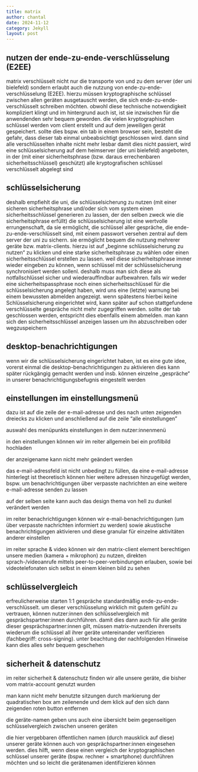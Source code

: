 ```yaml
---
title: matrix
author: chantal
date: 2024-11-12
category: Jekyll
layout: post
---
```


## nutzen der ende-zu-ende-verschlüsselung (E2EE)

matrix verschlüsselt nicht nur die transporte von und zu dem server (der uni bielefeld) sondern erlaubt auch die nutzung von ende-zu-ende-verschlüsselung (E2EE).
hierzu müssen kryptographische schlüssel zwischen allen geräten ausgetauscht werden, die sich ende-zu-ende-verschlüsselt schreiben möchten. obwohl diese technische notwendigkeit kompliziert klingt und im hintergrund auch ist, ist sie inzwischen für die anwendenden sehr bequem geworden. 
die vielen kryptographischen schlüssel werden vom client erstellt und auf dem jeweiligen gerät gespeichert.
sollte dies bspw. ein tab in einem browser sein, besteht die gefahr, dass dieser tab einmal unbeabsichtigt geschlossen wird. dann sind alle verschlüsselten inhalte nicht mehr lesbar
damit dies nicht passiert, wird eine schlüsselsicherung auf dem heimserver (der uni bielefeld) angeboten, in der (mit einer sicherheitsphrase (bzw. daraus errechenbaren sicherheitsschlüssel) geschützt) alle kryptografischen schlüssel verschlüsselt abgelegt sind

## schlüsselsicherung

deshalb empfiehlt die uni, die schlüsselsicherung zu nutzen (mit einer sicheren sicherheitsphrase und/oder sich vom system einen sicherheitsschlüssel generieren zu lassen, der den selben zweck wie die sicherheitsphrase erfüllt)
die schlüsselsicherung ist eine wertvolle errungenschaft, da sie ermöglicht, die schlüssel aller gespräche, die ende-zu-ende-verschlüsselt sind, mit einem passwort versehen zentral auf dem server der uni zu sichern. sie ermöglicht bequem die nutzung mehrerer geräte bzw. matrix-clients.
hierzu ist auf „beginne schlüsselsicherung zu nutzen“ zu klicken und eine starke sicherheitsphrase zu wählen oder einen sicherheitsschlüssel erstellen zu lassen. weil diese sicherheitsphrase immer wieder eingeben zu können, wenn schlüssel mit der schlüsselsicherung synchronisiert werden sollenl. deshalb muss man sich diese als notfallschlüssel sicher und wiederauffindbar aufbewahren.
falls wir weder eine sicherheitspassphrase noch einen sicherheitsschlüssel für die schlüsselsicherung angelegt haben, wird uns eine (letzte) warnung bei einem bewussten abmelden angezeigt. wenn spätestens hierbei keine Schlüsselsicherung eingerichtet wird, kann später auf schon stattgefundene verschlüsselte gespräche nicht mehr zugegriffen werden. sollte der tab geschlossen werden, entspricht dies ebenfalls einem abmelden.
man kann sich den sicherheitsschlüssel anzeigen lassen um ihn abzuschreiben oder wegzuspeichern

## desktop-benachrichtigungen

wenn wir die schlüsselsicherung eingerichtet haben, ist es eine gute idee, vorerst einmal die desktop-benachrichtigungen zu aktivieren
dies kann später rückgängig gemacht werden und insb. können einzelne „gespräche“ in unserer benachrichtigungsbefugnis eingestellt werden

## einstellungen im einstellungsmenü

dazu ist auf die zeile der e-mail-adresse und des nach unten zeigenden dreiecks zu klicken und anschließend auf die zeile “alle einstellungen”

auswahl des menüpunkts einstellungen in dem nutzer:innenmenü

in den einstellungen können wir im reiter allgemein bei ein profilbild hochladen

der anzeigename kann nicht mehr geändert werden

das e-mail-adressfeld ist nicht unbedingt zu füllen, da eine e-mail-adresse hinterlegt ist
theoretisch können hier weitere adressen hinzugefügt werden, bspw. um benachrichtigungen über verpasste nachrichten an eine weitere e-mail-adresse senden zu lassen

auf der selben seite kann auch das design thema von hell zu dunkel verändert werden

im reiter benachrichtigungen können wir e-mail-benachrichtigungen (um über verpasste nachrichten informiert zu werden) sowie akustische benachrichtigungen aktivieren und diese granular für einzelne aktivitäten anderer einstellen

im reiter sprache & video können wir den matrix-client element berechtigen unsere medien (kamera + mikrophon) zu nutzen, direkten sprach-/videoanrufe mittels peer-to-peer-verbindungen erlauben, sowie bei videotelefonaten sich selbst in einem kleinen bild zu sehen

## schlüsselvergleich

erfreulicherweise starten 1:1 gespräche standardmäßig ende-zu-ende-verschlüsselt. um dieser verschlüsselung wirklich mit gutem gefühl zu vertrauen, können nutzer:innen den schlüsselvergleich mit gesprächspartner:innen durchführen. damit dies dann auch für alle geräte dieser gesprächspartner:innen gilt, müssen matrix-nutzenden ihrerseits wiederum die schlüssel all ihrer geräte untereinander verifizieren (fachbegriff: cross-signing). unter beachtung der nachfolgenden Hinweise kann dies alles sehr bequem geschehen


## sicherheit & datenschutz

im reiter sicherheit & datenschutz finden wir alle unsere geräte, die bisher vom matrix-account genutzt wurden

man kann nicht mehr benutzte sitzungen durch markierung der quadratischen box am zeilenende und dem klick auf den sich dann zeigenden roten button entfernen


die geräte-namen geben uns auch eine übersicht beim gegenseitigen schlüsselvergleich zwischen unseren geräten

die hier vergebbaren öffentlichen namen (durch mausklick auf diese) unserer geräte können auch von gesprächspartner:innen eingesehen werden. dies hilft, wenn diese einen vergleich der kryptographischen schlüssel unserer geräte (bspw. rechner + smartphone) durchführen möchten und so leicht die gerätenamen identifizieren können
